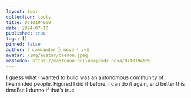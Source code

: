 ```yaml
---
layout: toot
collection: toots
title: 0710194900
date: 2024-07-10
published: true
tags: []
pinned: false
author: ⸸ commander ░ nova ⸸ :~$
avatar: /img/avatar/daemon.jpeg
mastodon: https://mastodon.online/@cmdr_nova/0710194900
---
```


I guess what I wanted to build was an autonomous community of likeminded people. Figured I did it before, I can do it again, and better this timeBut I dunno if that’s true
